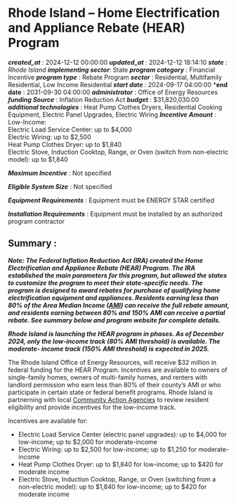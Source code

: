 # Rhode Island – Home Electrification and Appliance Rebate (HEAR) Program 
 ***created_at*** : 2024-12-12 00:00:00 
 ***updated_at*** : 2024-12-12 18:14:10 
 ***state** : Rhode Island 
 **implementing sector***: State 
 ***program category*** : Financial Incentive 
 ***program type*** : Rebate Program 
 ***sector*** : Residential, Multifamily Residential, Low Income Residential 
 ***start date*** : 2024-09-17 04:00:00 
 ***end date** : 2031-09-30 04:00:00 
 ***administrator*** : Office of Energy Resources 
 ***funding Source*** : Inflation Reduction Act 
 ***budget*** : $31,820,030.00 
 ***additional technologies*** : Heat Pump Clothes Dryers, Residential Cooking Equipment, Electric Panel Upgrades, Electric Wiring 
 ***Incentive Amount*** : Low-Income:  
Electric Load Service Center: up to $4,000  
Electric Wiring: up to $2,500  
Heat Pump Clothes Dryer: up to $1,840  
Electric Stove, Induction Cooktop, Range, or Oven (switch from non-electric
model): up to $1,840

 
 ***Maximum Incentive*** : Not specified

 
 ***Eligible System Size*** : Not specified

 
 ***Equipment Requirements*** : Equipment must be ENERGY STAR certified

 
 ***Installation Requirements*** : Equipment must be installed by an authorized program contractor

 
 ## Summary : 
 _**Note: The Federal Inflation Reduction Act (IRA) created the Home
Electrification and Appliance Rebate (HEAR) Program. The IRA established the
main parameters for this program, but allowed the states to customize the
program to meet their state-specific needs. The program is designed to award
rebates for purchase of qualifying home electrification equipment and
appliances. Residents earning less than 80% of the Area Median Income
([AMI](https://www.huduser.gov/portal/datasets/il.html)) can receive the full
rebate amount, and residents earning between 80% and 150% AMI can receive a
partial rebate. See summary below and program website for complete details.**_

_**Rhode Island is launching the HEAR program in phases. As of December 2024,
only the low-income track (80% AMI threshold) is available. The moderate-
income track (150% AMI threshold) is expected in 2025.**_

The Rhode Island Office of Energy Resources, will receive $32 million in
federal funding for the HEAR Program. Incentives are available to owners of
single-family homes, owners of multi-family homes, and renters with landlord
permission who earn less than 80% of their county’s AMI or who participate in
certain state or federal benefit programs. Rhode Island is partnerning with
local [Community Action Agencies](https://www.ricommunityaction.org/) to
review resident eligibility and provide incentives for the low-income track.  

Incentives are available for:

  * Electric Load Service Center (electric panel upgrades): up to $4,000 for low-income; up to $2,000 for moderate-income
  * Electric Wiring: up to $2,500 for low-income; up to $1,250 for moderate-income
  * Heat Pump Clothes Dryer: up to $1,840 for low-income; up to $420 for moderate income
  * Electric Stove, Induction Cooktop, Range, or Oven (switching from a non-electric model): up to $1,840 for low-income; up to $420 for moderate income  
  
  

 
 